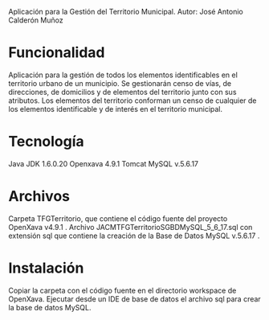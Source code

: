 Aplicación para la Gestión del Territorio Municipal.
Autor: José Antonio Calderón Muñoz

Funcionalidad
=============
Aplicación para la gestión de todos los elementos identificables en el territorio urbano de un municipio.
Se gestionarán censo de vías, de direcciones, de domicilios y de elementos del territorio junto con sus atributos.
Los elementos del territorio conforman un censo de cualquier de los elementos identificable y de interés en el territorio municipal. 

Tecnología
==========
Java JDK 1.6.0.20
Openxava 4.9.1
Tomcat
MySQL v.5.6.17

Archivos
========
Carpeta TFGTerritorio, que contiene el código fuente del proyecto OpenXava v4.9.1 .
Archivo JACMTFGTerritorioSGBDMySQL_5_6_17.sql con extensión sql que contiene la creación de la Base de Datos MySQL v.5.6.17 .

Instalación
===========
Copiar la carpeta con el código fuente en el directorio workspace de OpenXava.
Ejecutar desde un IDE de base de datos el archivo sql para crear la base de datos MySQL.
